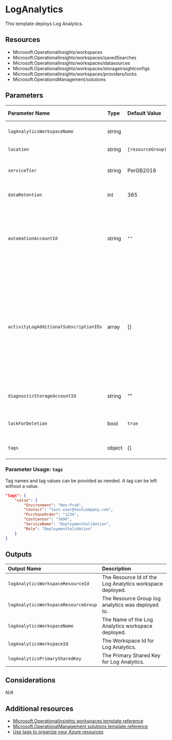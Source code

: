 # LogAnalytics

This template deploys Log Analytics.

## Resources

- Microsoft.OperationalInsights/workspaces
- Microsoft.OperationalInsights/workspaces/savedSearches
- Microsoft.OperationalInsights/workspaces/datasources
- Microsoft.OperationalInsights/workspaces/storageinsightconfigs
- Microsoft.OperationalInsights/workspaces/providers/locks
- Microsoft.OperationsManagement/solutions

## Parameters

| Parameter Name | Type | Default Value | Possible values | Description |
| :-             | :-   | :-            | :-              | :-          |
| `logAnalyticsWorkspaceName` | string | | | Required. Name of the Log Analytics workspace
| `location` | string | `[resourceGroup().location]` | | Optional. Location for all resources.
| `serviceTier` | string | PerGB2018 | PerGB2018, Free, Standalone, PerNode | Optional. Service Tier: Free, Standalone, PerGB or PerNode
| `dataRetention` | int | 365 | | Optional. Number of days data will be retained for
| `automationAccountId` | string| `""` | | Optional. Automation Account resource identifier, value used to create a LinkedService between Log Analytics and an Automation Account
| `activityLogAdditionalSubscriptionIDs` | array | [] | | Optional. List of additional Subscription IDs to collect Activity logs from. The subscription holding the Log Analytics workspace is added by default. The user/SPN/managed identity has to have reader access on the subscription you'd like to collect Activity logs from.
| `diagnosticStorageAccountId` | string | "" | | Optional. Resource identifier of the Diagnostic Storage Account.
| `lockForDeletion` | bool | `true` | | Optional. Switch to lock Virtual Network Gateway from deletion.
| `tags` | object | {} | Complex structure, see below. | Optional. Tags of the Virtual Network Gateway resource.

### Parameter Usage: `tags`

Tag names and tag values can be provided as needed. A tag can be left without a value.

```json
"tags": {
    "value": {
        "Environment": "Non-Prod",
        "Contact": "test.user@testcompany.com",
        "PurchaseOrder": "1234",
        "CostCenter": "7890",
        "ServiceName": "DeploymentValidation",
        "Role": "DeploymentValidation"
    }
}
```

## Outputs

| Output Name | Description |
| :-          | :-          |
| `logAnalyticsWorkspaceResourceId` | The Resource Id of the Log Analytics workspace deployed.
| `logAnalyticsWorkspaceResourceGroup` | The Resource Group log analytics was deployed to.
| `logAnalyticsWorkspaceName` | The Name of the Log Analytics workspace deployed.
| `logAnalyticsWorkspaceId` | The Workspace Id for Log Analytics.
| `logAnalyticsPrimarySharedKey` | The Primary Shared Key for Log Analytics.

## Considerations

*N/A*

## Additional resources

- [Microsoft.OperationalInsights workspaces template reference](https://docs.microsoft.com/en-us/azure/templates/microsoft.operationalinsights/2015-11-01-preview/workspaces)
- [Microsoft.OperationalManagement solutions template reference](https://docs.microsoft.com/en-us/azure/templates/microsoft.operationsmanagement/2015-11-01-preview/solutions)
- [Use tags to organize your Azure resources](https://docs.microsoft.com/en-us/azure/azure-resource-manager/resource-group-using-tags)